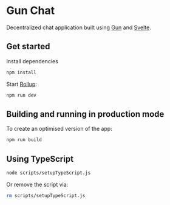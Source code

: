 # Gun Chat

Decentralized chat application built using [Gun](https://gun.eco) and [Svelte](https://svelte.dev).

## Get started

Install dependencies

```bash
npm install
```

Start [Rollup](https://rollupjs.org):

```bash
npm run dev
```

## Building and running in production mode

To create an optimised version of the app:

```bash
npm run build
```

## Using TypeScript

```bash
node scripts/setupTypeScript.js
```

Or remove the script via:

```bash
rm scripts/setupTypeScript.js
```
